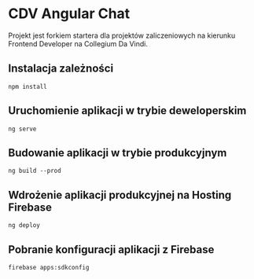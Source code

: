 # CDV Angular Chat

Projekt jest forkiem startera dla projektów zaliczeniowych na kierunku Frontend Developer na Collegium Da Vindi.

## Instalacja zależności

```
npm install
```

## Uruchomienie aplikacji w trybie deweloperskim

```
ng serve
```


## Budowanie aplikacji w trybie produkcyjnym

```
ng build --prod
```

## Wdrożenie aplikacji produkcyjnej na Hosting Firebase

```
ng deploy
```

## Pobranie konfiguracji aplikacji z Firebase

```
firebase apps:sdkconfig
```
